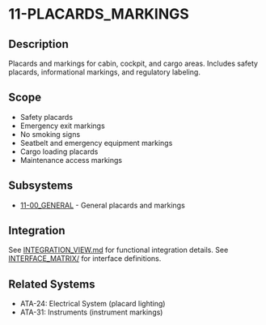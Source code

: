 # 11-PLACARDS_MARKINGS

## Description

Placards and markings for cabin, cockpit, and cargo areas. Includes safety placards, informational markings, and regulatory labeling.

## Scope

- Safety placards
- Emergency exit markings
- No smoking signs
- Seatbelt and emergency equipment markings
- Cargo loading placards
- Maintenance access markings

## Subsystems

- [11-00_GENERAL](./SUBSYSTEMS/11-00_GENERAL/) - General placards and markings

## Integration

See [INTEGRATION_VIEW.md](./INTEGRATION_VIEW.md) for functional integration details.
See [INTERFACE_MATRIX/](./INTERFACE_MATRIX/) for interface definitions.

## Related Systems

- ATA-24: Electrical System (placard lighting)
- ATA-31: Instruments (instrument markings)
